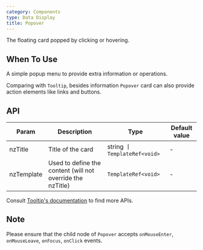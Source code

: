 ```yaml
---
category: Components
type: Data Display
title: Popover
---
```


The floating card popped by clicking or hovering.

## When To Use

A simple popup menu to provide extra information or operations.

Comparing with `Tooltip`, besides information `Popover` card can also provide action elements like links and buttons.

## API

| Param | Description | Type | Default value |
| ----- | ----------- | ---- | ------------- |
| nzTitle | Title of the card | string 丨`TemplateRef<void>` | - |
| nzTemplate | Used to define the content (will not override the nzTitle) | `TemplateRef<void>` | - |

Consult [Tooltip's documentation](/components/tooltip/en#api) to find more APIs.

## Note

Please ensure that the child node of `Popover` accepts `onMouseEnter`, `onMouseLeave`, `onFocus`, `onClick` events.
